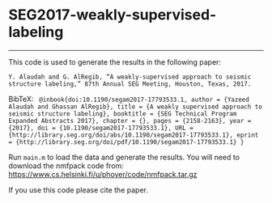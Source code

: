 # SEG2017-weakly-supervised-labeling

----

This code is used to generate the results in the following paper:

`Y. Alaudah and G. AlRegib, “A weakly-supervised approach to seismic structure labeling,” 87th Annual SEG Meeting, Houston, Texas, 2017.`

BibTeX:
` 
@inbook{doi:10.1190/segam2017-17793533.1,
author = {Yazeed Alaudah and Ghassan AlRegib},
title = {A weakly supervised approach to seismic structure labeling},
booktitle = {SEG Technical Program Expanded Abstracts 2017},
chapter = {},
pages = {2158-2163},
year = {2017},
doi = {10.1190/segam2017-17793533.1},
URL = {http://library.seg.org/doi/abs/10.1190/segam2017-17793533.1},
eprint = {http://library.seg.org/doi/pdf/10.1190/segam2017-17793533.1}
}
`

Run `main.m` to load the data and generate the results.  You will need to download the nmfpack code from:
https://www.cs.helsinki.fi/u/phoyer/code/nmfpack.tar.gz


If you use this code please cite the paper.
